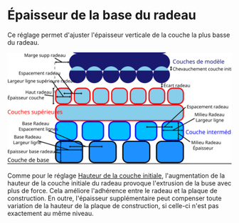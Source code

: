 Épaisseur de la base du radeau
===

Ce réglage permet d'ajuster l'épaisseur verticale de la couche la plus basse du radeau.

![Dimensions relatives au radeau](../images/raft_dimensions_fr.svg)

Comme pour le réglage [Hauteur de la couche initiale](../resolution/layer_height_0.md), l'augmentation de la hauteur de la couche initiale du radeau provoque l'extrusion de la buse avec plus de force. Cela améliore l'adhérence entre le radeau et la plaque de construction. En outre, l'épaisseur supplémentaire peut compenser toute variation de la hauteur de la plaque de construction, si celle-ci n'est pas exactement au même niveau.
